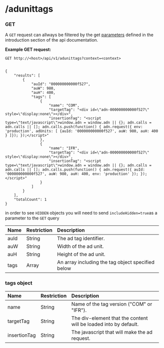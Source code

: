 # /adunittags

### GET

A `GET` request can allways be filtered by the get [parameters](http://docs.adnuntius.com/api/api-requests) defined in the introduction section of the api documentation.

**Example GET request:**

```text
GET http://<host>/api/v1/adunittags?context=<context>
```

```text

{
    "results": [
        {
            "auId": "000000000000f527",
            "auW": 980,
            "auH": 400,
            "tags": [
                {
                    "name": "COM",
                    "targetTag": "<div id=\"adn-000000000000f527\" style=\"display:none\"></div>",
                    "insertionTag": "<script type=\"text/javascript\">window.adn = window.adn || {}; adn.calls = adn.calls || []; adn.calls.push(function() { adn.request({ env: 'production', adUnits: [ {auId: '000000000000f527', auW: 980, auH: 400 } ]}); });</script>"
                },
                {
                    "name": "IFR",
                    "targetTag": "<div id=\"adn-000000000000f527\" style=\"display:none\"></div>",
                    "insertionTag": "<script type=\"text/javascript\">window.adn = window.adn || {}; adn.calls = adn.calls || []; adn.calls.push(function() { adn.request({ auId: '000000000000f527', auW: 980, auH: 400, env: 'production' }); });</script>"
                }
            ]
        }
    ],
    "totalCount": 1
}
```

in order to see `HIDDEN` objects you will need to send `includeHidden=true`as a parameter to the `GET` query

| Name | Restriction | Description |
| :--- | :--- | :--- |
| auId | String | The ad tag identifier. |
| auW | String | Width of the ad unit. |
| auH | String | Height of the ad unit. |
| tags | Array | An array including the tag object specified below |

### tags object

| Name | Restriction | Description |
| :--- | :--- | :--- |
| name | String | Name of the tag version \("COM" or "IFR"\). |
| targetTag | String | The div-element that the content will be loaded into by default. |
| insertionTag | String | The javascript that will make the ad request. |

